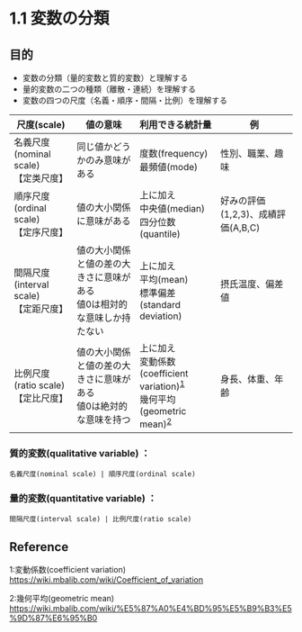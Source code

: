 # 1.1 変数の分類

## 目的

* 変数の分類（量的変数と質的変数）と理解する
* 量的変数の二つの種類（離散・連続）を理解する
* 変数の四つの尺度（名義・順序・間隔・比例）を理解する

| 尺度(scale) | 値の意味 | 利用できる統計量 | 例 |
| ---| ---| ---| --- |
| 名義尺度(nominal scale)<br>【定类尺度】| 同じ値かどうかのみ意味がある | 度数(frequency)<br>最頻値(mode) | 性別、職業、趣味 |
| 順序尺度(ordinal scale)<br>【定序尺度】| 値の大小関係に意味がある | 上に加え<br>中央値(median)<br>四分位数(quantile) | 好みの評価(1,2,3)、成績評価(A,B,C) |
| 間隔尺度(interval scale)<br>【定距尺度】| 値の大小関係と値の差の大きさに意味がある<br>値0は相対的な意味しか持たない | 上に加え<br>平均(mean)<br>標準偏差(standard deviation) | 摂氏温度、偏差値 |
| 比例尺度(ratio scale)<br>【定比尺度】| 値の大小関係と値の差の大きさに意味がある<br>値0は絶対的な意味を持つ | 上に加え<br>変動係数(coefficient variation)<sup>[1](#myfootnote2)</sup><br>幾何平均(geometric mean)<sup>[2](#myfootnote2)</sup>| 身長、体重、年齢 |

### 質的変数(qualitative variable) ：

    名義尺度(nominal scale) | 順序尺度(ordinal scale)

### 量的変数(quantitative variable) ：

    間隔尺度(interval scale) | 比例尺度(ratio scale)
    



Reference
----
<a name="myfootnote1">1</a>:変動係数(coefficient variation) https://wiki.mbalib.com/wiki/Coefficient_of_variation

<a name="myfootnote1">2</a>:幾何平均(geometric mean) https://wiki.mbalib.com/wiki/%E5%87%A0%E4%BD%95%E5%B9%B3%E5%9D%87%E6%95%B0

